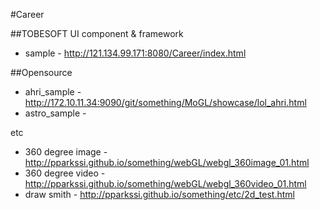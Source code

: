 #Career

##TOBESOFT UI component & framework
- sample - http://121.134.99.171:8080/Career/index.html

##Opensource
- ahri_sample - http://172.10.11.34:9090/git/something/MoGL/showcase/lol_ahri.html
- astro_sample - 

etc
- 360 degree image - http://pparkssi.github.io/something/webGL/webgl_360image_01.html
- 360 degree video - http://pparkssi.github.io/something/webGL/webgl_360video_01.html
- draw smith - http://pparkssi.github.io/something/etc/2d_test.html
